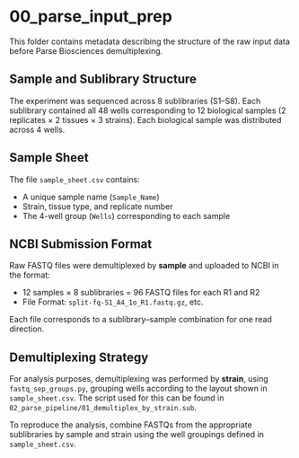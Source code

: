 # 00_parse_input_prep

This folder contains metadata describing the structure of the raw input data before Parse Biosciences demultiplexing.

## Sample and Sublibrary Structure

The experiment was sequenced across 8 sublibraries (S1–S8). Each sublibrary contained all 48 wells corresponding to 12 biological samples (2 replicates × 2 tissues × 3 strains). Each biological sample was distributed across 4 wells.

## Sample Sheet

The file `sample_sheet.csv` contains:
- A unique sample name (`Sample_Name`)
- Strain, tissue type, and replicate number
- The 4-well group (`Wells`) corresponding to each sample

## NCBI Submission Format

Raw FASTQ files were demultiplexed by **sample** and uploaded to NCBI in the format:
- 12 samples × 8 sublibraries = 96 FASTQ files for each R1 and R2
- File Format: `split-fq-S1_A4_1o_R1.fastq.gz`, etc.

Each file corresponds to a sublibrary–sample combination for one read direction.

## Demultiplexing Strategy

For analysis purposes, demultiplexing was performed by **strain**, using `fastq_sep_groups.py`, grouping wells according to the layout shown in `sample_sheet.csv`. The script used for this can be found in `02_parse_pipeline/01_demultiplex_by_strain.sub`.

To reproduce the analysis, combine FASTQs from the appropriate sublibraries by sample and strain using the well groupings defined in `sample_sheet.csv`.
